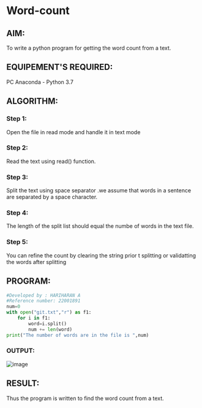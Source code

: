 # Word-count
## AIM:
To write a python program for getting the word count from a text.
## EQUIPEMENT'S REQUIRED: 
PC
Anaconda - Python 3.7
## ALGORITHM: 
### Step 1:
Open the file in read mode and handle it in text mode

### Step 2: 
Read the text using read() function.

### Step 3: 
Split the text using space separator .we assume that words in a sentence are separated by a space character.

### Step 4:  
The length of the split list should equal the numbe of words in the text file.

### Step 5: 
You can refine the count by clearing the string prior t splitting or validatting the words after splitting

## PROGRAM:
```python
#Developed by : HARIHARAN A
#Reference number: 22001891
num=0
with open("git.txt","r") as f1:
    for i in f1:
        word=i.split()
        num += len(word)
print("The number of words are in the file is ",num)

```
### OUTPUT:
![image](https://user-images.githubusercontent.com/120353431/214884072-589e0ebd-b955-42c8-8dce-412283cc96fa.png)


## RESULT:
Thus the program is written to find the word count from a text.

